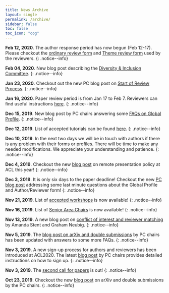 ```yaml
---
title: News Archive
layout: single
permalink: /archive/
sidebar: false
toc: false
toc_icon: "cog"
---
```


**Feb 12, 2020**. The author response period has now begun (Feb 12-17). Please checkout the [ordinary review form](/docs/ACL_2020_Submission_Form.pdf) and [Theme review form](/docs/ACL20-ThemeReviewForm.pdf) used by the reviewers.
{: .notice--info} 

**Feb 04, 2020**. New blog post describing the [Diversity &amp; Inclusion Committee](/blog/diversity-and-inclusion).
{: .notice--info} 

**Jan 23, 2020**. Checkout out the new PC blog post on [Start of Review Process](/blog/start-of-review-process).
{: .notice--info} 

**Jan 16, 2020**. Paper review period is from Jan 17 to Feb 7. Reviewers can find useful instructions [here](/reviewers).
{: .notice--info} 

**Dec 15, 2019**. New blog post by PC chairs answering some [FAQs on Global Profile](/blog/global-profile-faqs).
{: .notice--info} 

**Dec 12, 2019**. List of accepted tutorials can be found [here](/program/tutorials).
{: .notice--info} 

**Dec 10, 2019**. In the next two days we will be in touch with authors if there is any problem with their forms or profiles. There will be time to make any needed modifications.  We appreciate your understanding and patience.
{: .notice--info} 

**Dec 4, 2019**. Checkout the new [blog post](/blog/remote-presentations) on remote presentation policy at ACL this year! 
{: .notice--info} 

**Dec 3, 2019**. It is only six days to the paper deadline! Checkout the new [PC blog post](/blog/six-days-before-deadline) addressing some last minute questions about the Global Profile and Author/Reviewer form! 
{: .notice--info} 

**Nov 21, 2019**. List of [accepted workshops](/program/workshops) is now available! 
{: .notice--info} 

**Nov 16, 2019**. List of [Senior Area Chairs](/organization) is now available!
{: .notice--info} 

**Nov 13, 2019**. A new blog post on [conflict of interest and reviewer matching](/blog/conflict-of-interest/) by Amanda Stent and Graham Neubig.
{: .notice--info} 

**Nov 5, 2019**. The [blog post on arXiv and double submissions](/blog/arxiv-papers-double-submissions/) by PC chairs has been updated with answers to some more FAQs.
{: .notice--info}

**Nov 3, 2019**. A new sign-up process for authors and reviewers has been introduced at ACL2020. The latest [blog post](/blog/author-reviewer-profile/) by PC chairs provides detailed instructions on how to sign up.
{: .notice--info}

**Nov 3, 2019**. The [second call for papers](/calls/papers/) is out!
{: .notice--info}

**Oct 23, 2019**. Checkout the new [blog post](/blog/arxiv-papers-double-submissions/) on arXiv and double submissions by the PC chairs.
{: .notice--info}


